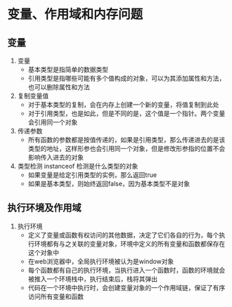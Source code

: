 # 变量、作用域和内存问题
## 变量
1. 变量
    - 基本类型是指简单的数据类型
    - 引用类型是指哪些可能有多个值构成的对象，可以为其添加属性和方法，也可以删除属性和方法
2. 复制变量值
    - 对于基本类型的复制，会在内存上创建一个新的变量，将值复制到此处
    - 对于引用类型，也是如此，但是不同的是，这个值是一个指针。两个变量会引用同一个对象
3. 传递参数
    - 所有函数的参数都是按值传递的，如果是引用类型，那么传递进去的是该类型的地址，这样形参也会引用同一个对象，但是修改形参指的位置不会影响传入进去的对象
4. 类型检测 instanceof 检测是什么类型的对象
    - 如果变量是给定引用类型的实例，那么返回true
    - 如果是基本类型，则始终返回false，因为基本类型不是对象
## 执行环境及作用域
1. 执行环境
    - 定义了变量或函数有权访问的其他数据，决定了它们各自的行为，每个执行环境都有与之关联的变量对象，环境中定义的所有变量和函数都保存在这个对象中
    - 在web浏览器中，全局执行环境被认为是window对象
    - 每个函数都有自己的执行环境，当执行进入一个函数时，函数的环境就会被推入一个环境栈中，执行结束后，栈将其弹出
    - 代码在一个环境中执行时，会创建变量对象的一个作用域链，保证了有序访问所有变量和函数